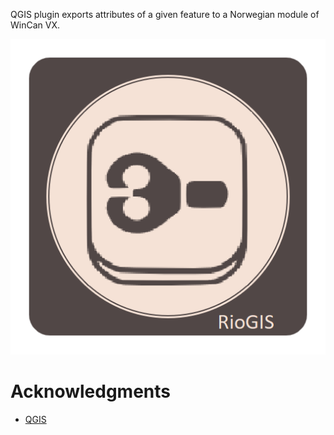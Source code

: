 QGIS plugin exports attributes of a given feature to a Norwegian module of WinCan VX.

![image](https://raw.githubusercontent.com/vavpp/riogisoffline/a0fa68f0b98a24f70ba023e306580d866fb3a7ca/icon.png)

# Acknowledgments
* [QGIS](https://github.com/qgis/QGIS)


